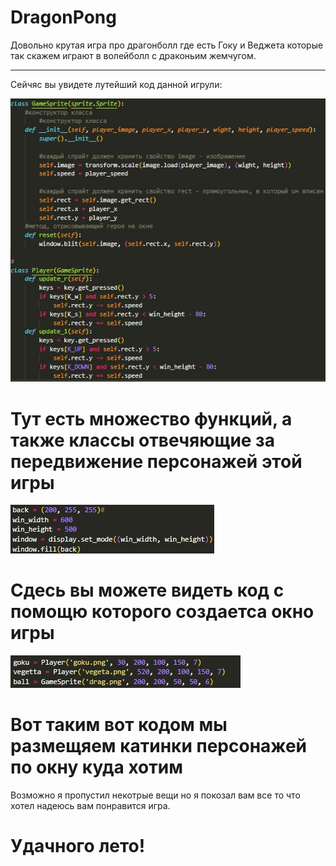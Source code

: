 # DragonPong
Довольно крутая игра про драгонболл где есть Гоку и Веджета которые так скажем играют в волейболл с драконьим жемчугом.
_________________________________________________________________________________________________________________________________________________________________________
Сейчяс вы увидете лутейший код данной игрули:

![Иллюстрация к проекту](https://github.com/BiggestMadCake/DragonPong/blob/main/Ping%20-%20pong/KAMEHAMEHA!/pon.jpg)

# Тут есть множество функций, а также классы отвечяющие за передвижение персонажей этой игры

![Иллюстрация к проекту](https://github.com/BiggestMadCake/DragonPong/blob/main/Ping%20-%20pong/KAMEHAMEHA!/ponchik.jpg)

# Сдесь вы можете видеть код с помощю которого создаетса окно игры

![Иллюстрация к проекту](https://github.com/BiggestMadCake/DragonPong/blob/main/Ping%20-%20pong/KAMEHAMEHA!/lutipon.jpg)

# Вот таким вот кодом мы размещяем катинки персонажей по окну куда хотим

Возможно я пропустил некотрые вещи но я покозал вам все то что хотел надеюсь вам понравится игра.
# Удачного лето!
